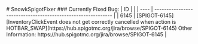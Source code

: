 #   S n o w k S p i g o t F i x e r  
  
 # # #   C u r r e n t l y   F i x e d   B u g :    
  
 |   I D       |                                                                                                                             |  
 |   - - - -   |   - - - - - - - - - - - - - - - - - - - - - - - - - - - - - - - - - - - - - - - - - - - - - - - - - - - - - - - - - - - -   |  
 |   6 1 4 5   |   [ S P I G O T - 6 1 4 5 ]   [ I n v e n t o r y C l i c k E v e n t   d o e s   n o t   g e t   c o r r e c t l y   c a n c e l l e d   w h e n   a c t i o n   i s   H O T B A R _ S W A P ] ( h t t p s : / / h u b . s p i g o t m c . o r g / j i r a / b r o w s e / S P I G O T - 6 1 4 5 )   O t h e r   I n f o r m a t i o n :   h t t p s : / / h u b . s p i g o t m c . o r g / j i r a / b r o w s e / S P I G O T - 6 1 4 5   |  
  
  
  
  
  
  
  
 